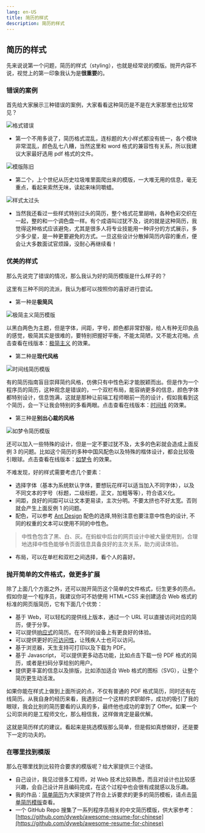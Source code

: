 ```yaml
---
lang: en-US
title: 简历的样式
description: 简历的样式
---
```


## 简历的样式

先来说说第一个问题，简历的样式（styling），也就是经常说的模版。抛开内容不说，视觉上的第一印象我认为是**很重要**的。

### 错误的案例

首先给大家展示三种错误的案例，大家看看这种简历是不是在大家那里也比较常见？

![格式错误](../images/resume-wrong-1.jpeg)
* 第一个不用多说了，简历格式混乱，连标题的大小样式都没有统一，各个模块非常混乱，颜色乱七八糟，当然这里和 word 格式的兼容性有关系，所以我建议大家最好选用 pdf 格式的文件。

![模版陈旧](../images/resume-wrong-2.jpeg)
* 第二个，上个世纪从历史垃圾堆里面爬出来的模版，一大堆无用的信息，毫无重点，看起来索然无味，读起来味同嚼蜡。

![样式太过头](../images/resume-wrong-3.jpeg)
* 当然我还看过一些样式特别过头的简历，整个格式花里胡哨，各种色彩交织在一起，整的和一个调色盘一样。有个成语叫过犹不及，说的就是这种简历，我觉得这种格式应该避免，尤其是很多人将专业技能用一种评分的方式展示，多少多少星，是一种更要避免的方式。一旦这些设计分散掉简历内容的重点，便会让大多数面试官烦躁，没耐心再继续看！

### 优美的样式

那么先说完了错误的情况，那么我认为好的简历模版是什么样子的？

这里有三种不同的流派，我认为都可以按照你的喜好进行尝试。

* 第一种是**极简风**

![极简主义简历模版](../images/pure.png)

以黑白两色为主题，但是字体，间距，字号，颜色都非常舒服，给人有种无印良品的感觉，极简其实是很难的，要特别把握好平衡，不能太简陋，又不能太花哨。点击查看在线版本：[极简主义](https://r.easycv.cn/themePure) 的效果。

* 第二种是**现代风格**

![时间线简历模版](../images/timeline.png)

有的简历指南盲目崇拜简约风格，仿佛只有中性色彩才能脱颖而出。但是作为一个程序员的简历，这种观念是错误的，一个双栏布局，能容纳更多的信息，颜色字体都特别设计，信息饱满，这就是那种让前端工程师眼前一亮的设计，假如我看到这个简历，会一下让我会特别的多看两眼。点击查看在线版本：[时间线](https://r.easycv.cn/themeTimeline) 的效果。

* 第三种是**别出心裁的风格**

![如梦令简历模版](../images/paper-min.png)

还可以加入一些特殊的设计，但是一定不要过犹不及，太多的色彩就会造成上面反例 3 的问题。比如这个简历的多种中国风配色以及特殊的楷体设计，都会比较吸引眼球。点击查看在线版本：[如梦令](https://r.easycv.cn/themePaper) 的效果。

不难发现，好的样式需要考虑几个要素：
* 选择字体（基本为系统默认字体，要想玩花样可以适当加入不同字体），以及不同文本的字号（标题，二级标题，正文，加粗等等），符合语义化。
* 间距，良好的间距可以让文本更易读，主次分明。不要太挤也不好太宽。否则就会产生上面反例 1 的问题。
* 配色，可以参考 [Ant Design](https://ant.design/docs/spec/colors-cn) 配色的选择,特别注意也要注意中性色的设计, 不同的权重的文本可以使用不同的中性色。
> 中性色包含了黑、白、灰。在蚂蚁中后台的网页设计中被大量使用到，合理地选择中性色能够令页面信息具备良好的主次关系，助力阅读体验。

* 布局，可以在单栏和双栏之间选择，看个人的喜好。


### 抛开简单的文件格式，做更多扩展

除了上面几个方面之外，还可以抛开简历这个简单的文件格式，衍生更多的亮点。
假如你是一个程序员，我建议你可不妨使用 HTML+CSS 来创建适合 Web 格式的标准的网页版简历，它有下面几个优势：

* 基于 Web，可以轻松的提供线上版本，通过一个 URL 可以直接访问对应的简历，便于分享。
* 可以提供[响应式](https://developer.mozilla.org/zh-CN/docs/Learn/CSS/CSS_layout/Responsive_Design)的简历。在不同的设备上有更良好的体验。
* 可以提供更好的[可访问性](https://developer.mozilla.org/zh-CN/docs/learn/Accessibility)，让残疾人士也可以访问。
* 基于浏览器，天生支持可打印以及下载为 PDF。
* 基于 Javascript， 可以提供更多动态功能，比如点击下载一份 PDF 格式的简历，或者是扫码分享给别的用户。
* 提供更丰富的信息以及排版，比如添加适合 Web 格式的图标（SVG），让整个简历更生动活泼。

如果你能在样式上做到上面所说的点，不仅有普通的 PDF 格式简历，同时还有在线简历。从我自身的经历来看，我遇到过一个这样的求职邮件，成功的吸引了我的眼球，我会比别的简历要看的认真的多，最终他也成功的拿到了 Offer。如果一个公司崇尚的是工程师文化，那么相信我，这样做肯定是最优解。

这就是简历样式的建议。看起来是挑选模版那么简单，但是假如真想做好，还是要下一定的功夫的。

### 在哪里找到模版

那么在哪里找到比较符合要求的模版呢？给大家提供三个途径。

* 自己设计，我见过很多工程师，对 Web 技术比较熟悉，而且对设计也比较感兴趣，会自己设计并且编码完成，在这个过程中也会很有成就感以及乐趣。
* 我的作品：[简单简历](https://easycv.cn)为大家提供了符合上诉要求的更多的简历模板，请点击[简单简历模版](https://easycv.cn/templates)查看。
* 一个 GitHub Repo 搜集了一系列程序员相关的中文简历模版，供大家参考：[https://github.com/dyweb/awesome-resume-for-chinese](https://github.com/dyweb/awesome-resume-for-chinese)







